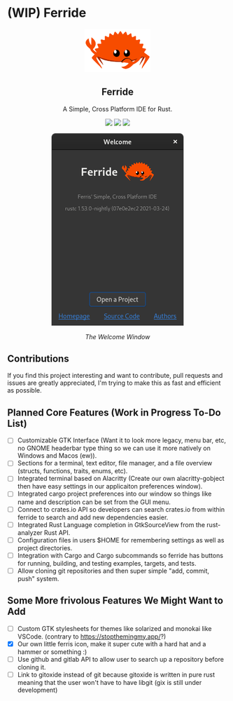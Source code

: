 # (WIP) Ferride
<p align="center"><img style="width: 150px" src="./src/resources/rustacean-flat-gesture.svg"></img></p>
<h2 align="center">Ferride</h2>
<p align="center">A Simple, Cross Platform IDE for Rust.</p>

<p align="center">
<a href="https://discord.gg/krPcwnu3Yv"><img src="https://img.shields.io/discord/621844549710381068?logo=discord"></a>
<a href="./LICENSE"><img src="https://img.shields.io/badge/license-GPL-blue.svg"></a>
<img src="https://img.shields.io/github/languages/code-size/skylinecc/ferride">
</p>

<p align="center"><img src="./docs/greeter.png"></p>
<p align="center"><i>The Welcome Window</i></p>


## Contributions
If you find this project interesting and want to contribute, pull requests and issues are greatly appreciated, I'm trying to make this as fast and efficient as possible.

## Planned Core Features (Work in Progress To-Do List)
- [ ] Customizable GTK Interface (Want it to look more legacy, menu bar, etc, no GNOME headerbar type thing so we can use it more natively on Windows and Macos (ew)).
- [ ] Sections for a terminal, text editor, file manager, and a file overview (structs, functions, traits, enums, etc).
- [ ] Integrated terminal based on Alacritty (Create our own alacritty-gobject then have easy settings in our applicaiton preferences window).
- [ ] Integrated cargo project preferences into our window so things like name and description can be set from the GUI menu.
- [ ] Connect to crates.io API so developers can search crates.io from within ferride to search and add new dependencies easier.
- [ ] Integrated Rust Language completion in GtkSourceView from the rust-analyzer Rust API.
- [ ] Configuration files in users $HOME for remembering settings as well as project directories.
- [ ] Integration with Cargo and Cargo subcommands so ferride has buttons for running, building, and testing examples, targets, and tests.
- [ ] Allow cloning git repositories and then super simple "add, commit, push" system.

## Some More frivolous Features We Might Want to Add
- [ ] Custom GTK stylesheets for themes like solarized and monokai like VSCode. (contrary to https://stopthemingmy.app/?)
- [X] Our own little ferris icon, make it super cute with a hard hat and a hammer or something :)
- [ ] Use github and gitlab API to allow user to search up a repository before cloning it.
- [ ] Link to gitoxide instead of git because gitoxide is written in pure rust meaning that the user won't have to have libgit (gix is still under development)
